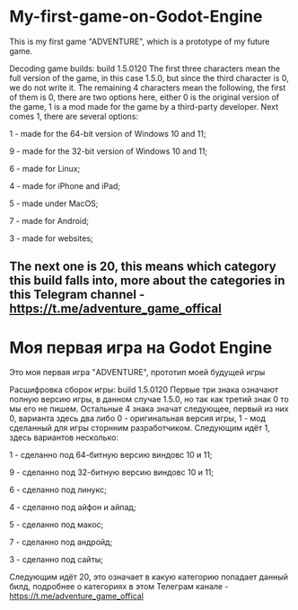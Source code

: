 # My-first-game-on-Godot-Engine

This is my first game "ADVENTURE", which is a prototype of my future game.

Decoding game builds:
build 1.5.0120
The first three characters mean the full version of the game, in this case 1.5.0, but since the third character is 0, we do not write it. The remaining 4 characters mean the following, the first of them is 0, there are two options here, either 0 is the original version of the game, 1 is a mod made for the game by a third-party developer. Next comes 1, there are several options:

1 - made for the 64-bit version of Windows 10 and 11;

9 - made for the 32-bit version of Windows 10 and 11;

6 - made for Linux;

4 - made for iPhone and iPad;

5 - made under MacOS;

7 - made for Android;

3 - made for websites;

The next one is 20, this means which category this build falls into, more about the categories in this Telegram channel - https://t.me/adventure_game_offical
------------------------------------------------------------------------------------------------------------------------------------------------------------------

# Моя первая игра на Godot Engine

Это моя первая игра "ADVENTURE", прототип моей будущей игры

Расшифровка сборок игры:
build 1.5.0120
Первые три знака означают полную версию игры, в данном случае 1.5.0, но так как третий знак 0 то мы его не пишем. Остальные 4 знака значат следующее, первый из них 0, варианта здесь два либо 0 - оригинальная версия игры, 1 - мод сделанный для игры сторнним разработчиком. Следующим идёт 1, здесь вариантов несколько:

1 - сделанно под 64-битную версию виндовс 10 и 11;

9 - сделанно под 32-битную версию виндовс 10 и 11;

6 - сделанно под линукс;

4 - сделанно под айфон и айпад;

5 - сделанно под макос;

7 - сделанно под андройд;

3 - сделанно под сайты;

Следующим идёт 20, это означает в какую категорию попадает данный билд, подробнее о категориях в этом Телеграм канале - https://t.me/adventure_game_offical
